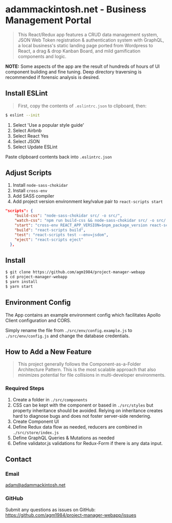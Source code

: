 # adammackintosh.net - Business Management Portal

> This React/Redux app features a CRUD data management system, JSON Web Token registration & authentication system with GraphQL, a local business's static landing page ported from Wordpress to React, a drag & drop Kanban Board, and mild gamification components and logic.

**NOTE:** Some aspects of the app are the result of hundreds of hours of UI component building and fine tuning. Deep directory traversing is recommended if forensic analysis is desired.

## Install ESLint
> First, copy the contents of `.eslintrc.json` to clipboard, then:

``` bash
$ eslint --init
```
1. Select 'Use a popular style guide'
2. Select Airbnb
3. Select React Yes
4. Select JSON
5. Select Update ESLint

Paste clipboard contents back into `.eslintrc.json`

## Adjust Scripts

1. Install `node-sass-chokidar`
2. Install `cross-env`
3. Add SASS compiler
4. Add project version environment key/value pair to `react-scripts start`

``` json
"scripts": {
    "build-css": "node-sass-chokidar src/ -o src/",
    "watch-css": "npm run build-css && node-sass-chokidar src/ -o src/ --watch --recursive",
    "start": "cross-env REACT_APP_VERSION=$npm_package_version react-scripts start",
    "build": "react-scripts build",
    "test": "react-scripts test --env=jsdom",
    "eject": "react-scripts eject"
  },
```

## Install
``` bash
$ git clone https://github.com/agm1984/project-manager-webapp
$ cd project-manager-webapp
$ yarn install
$ yarn start
```

## Environment Config
The App contains an example environment config which facilitates Apollo Client configuration and CORS.

Simply rename the file from `./src/env/config.example.js` to `./src/env/config.js` and change the database credentials.

## How to Add a New Feature
> This project generally follows the Component-as-a-Folder Architecture Pattern. This is the most scalable approach that also minimizes potential for file collisions in multi-developer environments.

### Required Steps
1. Create a folder in `./src/components`
2. CSS can be kept with the component or based in `./src/styles` but property inheritance should be avoided. Relying on inheritance creates hard to diagnose bugs and does not foster server-side rendering.
3. Create Component UI
4. Define Redux data flow as needed, reducers are combined in `./src/store/index.js`
5. Define GraphQL Queries & Mutations as needed
6. Define validator.js validations for Redux-Form if there is any data input.

## Contact

### Email
adam@adammackintosh.net

### GitHub

Submit any questions as issues on GitHub:
https://github.com/agm1984/project-manager-webapp/issues